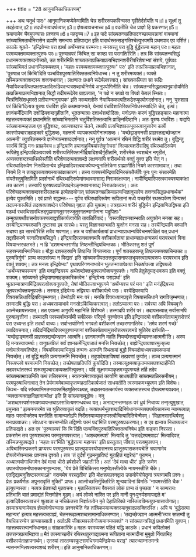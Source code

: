 +++
title = "28 आनुमानिकाधिकरणम्"

+++
अथ चतुर्थ पादः" आनुमानिकमप्येकेषामिति चेन्न शरीररूपकविन्यस्त गृहीतेर्दर्शयति च॥1॥ सूक्ष्मं तु तदर्हत्वात्॥2॥ तदधीनत्वादर्थत्वात्॥3॥ ज्ञेयत्वावचनाच्च॥4॥ वदतीति चेन्न प्राज्ञो हि प्रकरणात्॥5॥ त्रयाणामेव चैवमुपन्यासः प्रश्नश्च॥6॥ महद्वच्च॥7॥ इह पादे सांख्यतन्त्रप्रतिपादनच्छायापन्नानां वाक्यानां सांख्याभिमतार्थनिरासेन ब्रह्मणि समन्वयः प्रतिपाद्यत इति पादार्थस्तत्सङ्गतिश्चेत्युभयमपि प्रथमपाद एव दर्शितं। काठके श्रूयते- 'इन्द्रियेभ्यः परा ह्यर्था अर्थेभ्यश्च परम्मनः। मनसस्तु परा बुद्धि र्बुद्धेरात्मा महान् परः॥ महतः परमव्यक्तमव्यक्तात्पुरुषः परः॥ पुरुषान्नपरं किंचित् सा काष्ठा सा परागति'रिति। तत्र किं सांख्यतन्त्रसिद्धं प्रधानमव्यक्तशब्दनोच्यते, उत शरीरमिति शाख्यतत्वप्रक्रियाप्रत्यभिज्ञानशरीरीपरिशेषाभ्यां संशये, पूर्वपक्षः सांख्याभिमतं प्रधानमिदमव्यक्तम्। 'महतः परमव्यक्तमव्य्क्तात्पुरुषः" परः' इति तत्प्रक्रियाप्रत्यभिज्ञानात्, 'पुरुषान्न परं किंचि'दिति पञ्चविंशपुरुषातिरिक्ततत्वनिषेधाच्च। न तु शरीरमव्यक्तं। व्यक्ते तस्मिन्नव्यक्तशब्दस्य शक्त्यभावात्। लक्षणातः प्रधाने रूढेर्बलवत्त्वात्। सांख्यकल्पिता सा रूढिः नैयायिककल्पितपक्षसपक्षादिरूढिवदन्यत्रशब्दार्थनिर्णये अनुपयोगिनीति चेन्न। सांख्यतन्त्रसिद्धतत्वानुवादोयमिति तत्प्रक्रियाप्रत्यभिज्ञानात् सिद्धौ तदीयरूढेरेव ग्राह्यत्वात्, 'न पक्षे न सपक्षे वा विपक्षे केवलं स्थितः। चित्रंनिस्रिंशधूमस्ते प्रतीपाग्न्यनुमापक' इति काव्यश्लोके नैयायिककल्पतिरूढेरप्युपयोगदर्शनात्। ननु 'पुरुशान्न परं किंचि'दित्यत्र पुरुषः पंचविंश इति कथमवगम्यते, येनायं पंचविंशातिरिक्तनिषेधस्स्यादिति चेत्, इत्थं। ज्ञानंकर्मेंद्रियाणि दशोंद्रियशब्दगृहीतानि, भूततन्मात्राः दशार्थशब्दोदिताः, मनोऽन्तः करणं बुद्धिरहङ्कारः महानात्मा महत्तत्त्वमव्यक्तं प्रथानमिति सांख्याभिमतानि चतुर्विंशतिस्तत्वानि प्राङ्निर्दिष्टानि। अतः पुरुषः पंचविंशः। यद्यपि सांख्यानाम्महत्तत्व एव बुद्धिशब्दः, आत्मशब्दश्च चेतने, तथापि प्रत्यभिज्ञापकभूयस्त्वानुसारेण कार्ये कारणोपचारादहङ्कारे बुद्धिशब्दः, महत्तत्वे व्यापकत्वयोगेनात्मशब्दः। 'यच्छेद्वाङ्मनसी प्राज्ञस्तद्यच्छेज्ज्ञान आत्मनी' त्युपरितनमन्त्रे ज्ञानेप्यात्मशब्ददर्शनात्। ननु पूर्वत्र 'आत्मानं रथिनं विद्धि शरीरं रथमेव तु। बुद्धिन्तु सारथिं विद्धि मनः प्रग्रहमेवच॥ इन्द्रियाणि हयानाहुर्विषयांस्तेषुगोचरा' नित्यात्मशरीरादिषु रथिरथादिरूपेण रूपितेषु इन्द्रियादिपत्ववाक्ये शरीरव्यतिरिक्तानींद्रियादिशब्दैर्गृहीतानि, शरीरमेकं स्वशब्देन नगृहीतं, अव्यक्तशब्दश्चाधिकोस्तीति परिशेषादव्यक्तशब्दो लक्षणयापि शरीरार्थको वक्तुं युक्त इति चेत् न। रथिरथादिरूपेण निरूपितान्येव इन्द्रियादिपरत्ववाक्येप्यन्यूनातिरेकेण ग्राह्याणीति नियमे कारणाभावात्। तथा नियमे हि न तावद्रूपकवाक्यस्याकांक्षाकारणं। तस्य वाक्यस्येन्द्रियादिभिरसंयतैर्जीवैः पुनः पुनः संसारमेति संयतैस्तुमुक्तिमिति प्रदर्शनार्थे रथिरथादिरूपेणांगभावमासाद्य निराकांक्षत्वात्। नापीन्द्रियादिपरत्ववाक्यस्याकांक्षा तत्र कारणं। तस्यापि पुरुषपत्वप्रतिपादनेऽङ्गभावमासाद्य निराकांक्षत्वात्। अतः परिशेषादव्यक्तशब्दश्शरीरलक्षक इत्येतदयोगात् सांख्यतन्त्रप्रक्रियाप्रत्यभिज्ञानुसारेण तत्तन्त्रसिद्धप्रधानार्थक" इत्येव युक्तमिति। एवं प्राप्ते राद्धान्तः--- पूर्वत्र रथिरथादिरूपेण रूपितानां मध्ये यच्छरीरं रथरूपकेण विन्यस्तं तदात्मनारूपितं तदव्यक्तशब्देन परिशेषात् गृह्यत इति युक्तम्। तत्रह्यात्मा शरीरं बुद्धिर्मन इन्द्रियाणितद्विषया इति षडर्था रथरथिसारथितद्गृह्यमाणतुरगरज्जुतुरगतन्मार्गात्मना यद्रूपिताः" तन्मुक्तयर्थोपासनोपकरणत्वाद्वशीकार्यत्वायेति तावन्निर्विवादं। 'यस्त्वविज्ञानवान्भवति अयुक्तेन मनसा सह। तस्येन्द्रियाण्यवश्यानि दुष्टाश्वा इव सारथेः। यस्तु विज्ञानवान्भवति युक्तेन मनसा सह। तस्येंन्द्रियाणि वश्यानि सदश्वा इव सारथे'रिति तत्रैव श्रवणात्। तत्र च वशीकार्यतायां प्राधान्याप्राधान्यविवेचनमपेक्षितं यत् प्रधानं तद्वशीकरणे यत्नातिशयसिद्ध्ये। इन्द्रियादिपरत्ववाक्यमपि वशीकार्यतायां प्राधान्याप्राधान्यरूपं परापरभावं विना विषयान्तरन्नलभते। न हि 'दशमन्वन्तराणीह तिष्ठन्तीन्द्रियचिन्तकाः। भौतिकास्तु शतं पूर्णं सहस्रन्त्वाभिमानिकाः॥ बौद्धा दशसहस्राणि तिष्ठन्ति विगतज्वराः। पूर्णं शतसहस्रन्तु तिष्ठन्त्यव्यक्तचिन्तकाः॥ पुरुषन्निर्गुणं" प्राप्य कालसंख्या न विद्यत' इति सांख्यकल्पिततत्तदुपासनाफलभूयस्त्वाल्पत्वरूपः परापरभाव इति वक्तुं शक्यम्। तत्र मनसः इन्द्रियेभ्यः" पृथक्परिगणनाभावेन भूततन्मात्रापेक्षया निकर्षापत्त्या तद्विषयत्वे 'अर्थेभ्यश्चपरम्मन' इति मनइन्द्रियस्य अर्थशब्दोक्तभूतपरत्वोक्त्यनुपपत्तेः। नापि हेतुहेतुमद्भावरूप इति वक्तुं शक्यम्। सांख्यमते इन्द्रियाणामाहङ्कारिकत्वेन ' इन्द्रियेभ्यः पराह्यर्था' इति भूततन्मात्राणामिंद्रियपरत्वोक्त्यनुपपत्तेः, तेषां भौतिकत्वाभ्युपगमे 'अर्थेभ्यश्च परं मन ' इति मनंइंद्रियस्य भूतपरत्वोक्तयनुपपत्तेः। तस्मात् इंद्रियेभ्यः तद्विषयाः वशीकार्यत्वे पराः। वश्येंद्रियस्यापि विषयसन्निधाविंद्रियविजृम्भणात्। तेभ्योऽपि मनः परं। मनसि विषयध्यानप्रवृत्ते विषयासन्निधाने रागविजृम्भणात्। तस्मादपि बुद्धिः परा। अध्यवसायाभावे मनसोऽकिंचित्करत्वात्। ततोऽप्यात्मा परः। सर्वस्या अपि विषयवृत्तेः आत्मेच्छायत्तत्वात्। तत एवात्मा अणुरपि महानिति विशेष्यते। तस्मादपि शरीरं परं। तदायत्तत्वात् सर्वासामपि पुरुषप्रवृत्तीनां। तस्मादपि परस्सर्वान्तर्यामी सर्वप्रेरकः परिपूर्णः पुरुषोत्तम इति इन्द्रियादयो वशीकार्यतायामुत्तरोत्तरं परा उच्यन्त इति तदर्थो वाच्यः। सर्वान्तर्यामिणो भगवतो वशीकरणं तच्छरणागतिरेव। 'तमेव शरणं गच्छे' त्यादिवचनात्। तदिदमिंद्रियादिपरमपुरुषान्तानां वशीकार्यतायामुत्तरोत्तरपरत्वमग्रे श्रुतिरेव दर्शयति-- 'यच्छेद्वाङ्मनसी प्राज्ञस्तद्यच्छेज्ज्ञान आत्मनि। ज्ञानमात्मनि महति नियच्छेत्तद्यच्छेच्छान्तआत्मनी'ति। अस्य हि मन्त्रस्यायमर्थः। वागुपलक्षितं सर्वं ज्ञानकर्मेन्द्रियजातं मनसि नियच्छेत्। बाह्येन्द्रियव्यापारमुत्सृज्य मनोमात्रेणावतिष्ठेत्। विषयविकल्पाभिमुखं तन्मनः आत्मनि स्थितायां बुद्धौ विषयदोषाध्यवसायरूपायां नियच्छेत्। तां बुद्धिं महति प्रत्यगात्मनि नियच्छेत्। तदुपादेयताविषयां तत्प्रवणां कुर्यात्। तञ्च प्रत्यगात्मानं निरूपप्लवे परमात्मनि नियच्छेत्। तच्छेषताप्रतिपत्तिं कुर्यादिति। तस्मात्सूक्ष्मव्याकृतमव्यक्तशब्दार्हमिति तदवस्थांतररूपं शरूरमुपचारादव्यक्तमित्युक्तम्। यदि सूक्ष्ममव्याकृतमभ्युपगम्यते तर्हि तदेव सांख्यमतमापन्नमिति कथं तन्निरसनम्। स्वतन्त्रमेवाव्याकृतं कार्याणि साधयतीति सांख्यमतन्निरसनीयम्। परमपुरुषाधिनत्वात् तेन प्रेर्यमाममेवाव्याकृतम्महदादिकार्यजातं साधयतीति त्वस्माकमभ्युपगम इति विशेषः। किञ्च- यदि सांख्याभिमतमव्यक्तमिहश्रुतिरवक्ष्यत्, तदातस्यतत्कार्यस्य व्यक्तजातस्यच ज्ञेयत्वमप्यवक्ष्यत्। 'व्यक्ताव्यक्तज्ञविज्ञानान्मोक्ष' इति हि सांख्यानामुद्धोषः। ननु 'अशब्दमस्पर्शमरूपमव्ययन्तथाऽरसन्नित्यमगन्धवच्च यत्। अनाद्यनन्तम्महतः परं ध्रुवं निचाय्य तन्मृत्युमुखात् प्रमुच्यत ' इत्यनन्तरमेव सा श्रुतिरव्याकृतं वदति। व्यक्तधर्मभूतशब्दादिनिषेधानामव्यक्तपर्यवसानस्य न्याय्यत्वात् महतः परत्वोक्तेश्च यत्तदिति सामान्यतोऽपि निर्देशस्याव्याकृतपरत्वौचित्यादितिचेन्मैवम्। 'विज्ञानसारथिर्यस्तु मनःप्रग्रवान्नरः। सोऽध्वनः पारमाप्नोति तद्विष्णोः परमं पद'मिति परमपुरुषप्रकरणात्। स एव ह्यन्यत्र निचाय्यत्वन प्रतिपाद्यते। अत एव 'पुरुषान्नपरं कि चि'दिति पञ्चविंशपुरुषातिरिक्ततत्वनिषेध इति शङ्का निरस्ता। प्रकरणेन तत्र पुरुषशब्दस्य परमपुरुषपरत्वात्। 'अशब्दमस्पर्श' मित्यादि तु 'यत्तदद्रेश्यमग्राह्य' मित्यादिवत् तस्मिन्नप्युपपद्यते। 'महतः पर'मिति 'बुद्धेरात्मा महान्पर' इति प्रस्तुतात् जीवात् परत्वमुपक्तम्। अपिचास्मिन्प्रकरणे प्राप्यस्य परमपुरुषस्य प्राप्त्युपायस्योपासनस्य प्राप्तुरुपासकस्यचेति त्रयाणामेव ज्ञेयत्वेनोपन्यासः प्रश्नश्च दृश्यते। तत्र 'तं दुर्दर्शं गूढमनुप्रविष्टं गुहाहितं गह्वरेष्ठं" पुराणम्। अध्यात्मयोगाधिगमेन देवं मत्वा धीरो हर्षशोकौ जहाती'ति। अतं 'देवं मत्वा धीर' इति क्रमेण उपास्योपासनोपासकानामुपन्यासः, 'येयं प्रेते विचिकित्सा मनुष्येऽस्तीत्येके नायमस्तीति चैके। एतद्विद्यामनुशिष्टस्त्वयाऽहं" वराणमेष वरस्तृतीय' इति मोक्षरूपप्रश्नद्वारा उपायोपेयोपेतॄणां त्रयाणामपि प्रश्नः। प्रेतः प्रकर्षेणेतः अपुनरावृत्तिं मुक्तिं" प्राप्तः। आत्मोच्छत्तिर्मुक्तिरिति शून्यवादिनां विमतिः 'नायमस्तीति चैक ' इत्युपन्यस्ता। नत्वत्र प्रेतशब्दो मृतवचनः। मृतास्तित्वस्य वैवस्वतं लोकं प्राप्य तं पृच्छता ' न साम्परायः प्रतिभाति बालं प्रमाद्यंतं वित्तमोहेन मूढम्। अयं लोको नास्ति पर इति मानी पुनःपुनर्यशमापद्यते म' इत्यादिवैवस्वतवचनं श्रुतवता च नचिकेतसा निर्ज्ञातत्वेन मृते देहातिरिक्ते नास्तित्वविमत्युपन्यासायोगात्। तस्मात्रयाणामेवात्र ज्ञेयत्वेनोपन्यासः प्रश्नश्चेति नेह तांत्रिकस्याव्यक्तस्यानुवादप्रसक्तिरस्ति। अपि च 'बुद्धेरात्मा महान्पर' इत्यत्र महत्तत्वन्नग्राह्यं, चेतनरूढात्मशब्दसामानाधिकरण्यात्। 'तद्यच्छेज्ज्ञान आत्मनी'त्यत्र सप्तम्यौ तु वैयधिकरण्येन प्राग्व्याख्यातौ। अतोऽपि जीवात्मपरत्वेनोच्यमानमव्यक्तं" न सांख्यतन्त्रसिद्धं प्रधानमिति युक्तम्। महत्तत्वपरत्वानभिधानात्॥ संग्रहकारिके॥ महतः परमव्यक्तं पठितं यद्धि काठके। प्रधानं कपिलोक्तं तत्तत्तन्त्रप्रत्यभिज्ञया॥ मैवं तत्स्याच्छरीरं रथिरथतुरगाद्यात्मना रूपिताना मात्मादीनां मुमुक्षो र्नियतमिह वशीकार्यताज्ञापनार्थम्। एतस्यां तारतम्यस्फुटसमधिगमायेन्द्रियेभ्यः पराइ" त्यारभ्याम्नातमन्त्रे न्यसनमभिलषत्यस्वशब्दं शरीरम्॥ इति आनुमानिकाधिकरणम्॥